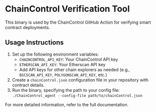 # ChainControl Verification Tool
This binary is used by the ChainControl GitHub Action for verifying smart contract deployments.
## Usage Instructions
1. Set up the following environment variables:
   - `CHAINCONTROL_API_KEY`: Your ChainControl API key
   - `ETHERSCAN_API_KEY`: Your Etherscan API key
   - Add API keys for other chain explorers as needed (e.g., `BSCSCAN_API_KEY`, `POLYGONSCAN_API_KEY`, etc.)
2. Create a `chainControl.json` configuration file in your repository with contract details.
3. Run the binary, specifying the path to your config file:
`./ChainControl_agent --config-file path/to/chainControl.json`

For more detailed information, refer to the full documentation.
